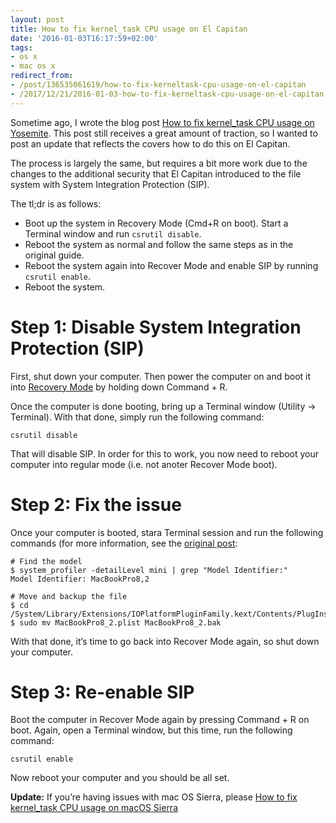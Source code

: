 ```yaml
---
layout: post
title: How to fix kernel_task CPU usage on El Capitan
date: '2016-01-03T16:17:59+02:00'
tags:
- os x
- mac os x
redirect_from:
- /post/136535061619/how-to-fix-kerneltask-cpu-usage-on-el-capitan
- /2017/12/21/2016-01-03-how-to-fix-kerneltask-cpu-usage-on-el-capitan.html
---
```

Sometime ago, I wrote the blog post [How to fix kernel_task CPU usage on Yosemite](/2014/10/16/how-to-fix-kerneltask-cpu-usage-on-yosemite.html). This post still receives a great amount of traction, so I wanted to post an update that reflects the covers how to do this on El Capitan.

The process is largely the same, but requires a bit more work due to the changes to the additional security that El Capitan introduced to the file system with System Integration Protection (SIP).

The tl;dr is as follows:

* Boot up the system in Recovery Mode (Cmd+R on boot). Start a Terminal window and run `csrutil disable`.
* Reboot the system as normal and follow the same steps as in the original guide.
* Reboot the system again into Recover Mode and enable SIP by running `csrutil enable`.
* Reboot the system.

Step 1: Disable System Integration Protection (SIP)
===================================================

First, shut down your computer. Then power the computer on and boot it into [Recovery Mode](https://support.apple.com/en-gb/HT201314) by holding down Command + R.

Once the computer is done booting, bring up a Terminal window (Utility -> Terminal). With that done, simply run the following command:

    csrutil disable

That will disable SIP. In order for this to work, you now need to reboot your computer into regular mode (i.e. not anoter Recover Mode boot).

Step 2: Fix the issue
=====================

Once your computer is booted, stara Terminal session and run the following commands (for more information, see the [original post](/2014/10/16/how-to-fix-kerneltask-cpu-usage-on-yosemite.html):

    # Find the model
    $ system_profiler -detailLevel mini | grep "Model Identifier:"
    Model Identifier: MacBookPro8,2

    # Move and backup the file
    $ cd /System/Library/Extensions/IOPlatformPluginFamily.kext/Contents/PlugIns/ACPI_SMC_PlatformPlugin.kext/Contents/Resources
    $ sudo mv MacBookPro8_2.plist MacBookPro8_2.bak

With that done, it’s time to go back into Recover Mode again, so shut down your computer.

Step 3: Re-enable SIP
=====================

Boot the computer in Recover Mode again by pressing Command + R on boot. Again, open a Terminal window, but this time, run the following command:

    csrutil enable

Now reboot your computer and you should be all set.

**Update:** If you’re having issues with mac OS Sierra, please [How to fix kernel_task CPU usage on macOS Sierra](/2016/10/01/how-to-fix-kerneltask-cpu-usage-on-macos-sierra.html)
